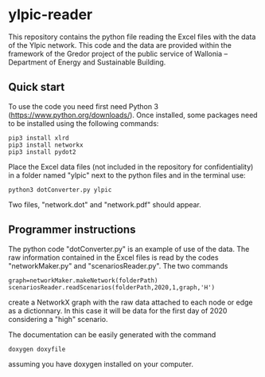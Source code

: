 # ylpic-reader

This repository contains the python file reading the Excel files with the data of the Ylpic network.
This code and the data are provided within the framework of the Gredor project of the public service of Wallonia – Department of Energy and Sustainable Building.

## Quick start
To use the code you need first need Python 3 (https://www.python.org/downloads/).
Once installed, some packages need to be installed using the following commands:

```
pip3 install xlrd
pip3 install networkx
pip3 install pydot2
```

Place the Excel data files (not included in the repository for confidentiality) in a folder named "ylpic" next to the python files and in the terminal use:

```
python3 dotConverter.py ylpic
```

Two files, "network.dot" and "network.pdf" should appear.

## Programmer instructions
The python code "dotConverter.py" is an example of use of the data.
The raw information contained in the Excel files is read by the codes "networkMaker.py" and "scenariosReader.py".
The two commands

```
graph=networkMaker.makeNetwork(folderPath)
scenariosReader.readScenarios(folderPath,2020,1,graph,'H')
```

create a NetworkX graph with the raw data attached to each node or edge as a dictionnary.
In this case it will be data for the first day of 2020 considering a "high" scenario.

The documentation can be easily generated with the command

```
doxygen doxyfile
```
assuming you have doxygen installed on your computer.